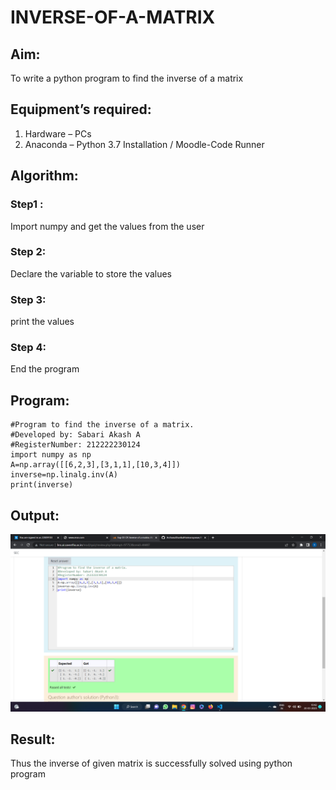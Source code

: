 # INVERSE-OF-A-MATRIX
## Aim:
To write a python program to find the inverse of a matrix
## Equipment’s required:
1. 	Hardware – PCs
2. 	Anaconda – Python 3.7 Installation / Moodle-Code Runner
## Algorithm:
### Step1 :
Import numpy and get the values from the user 
### Step 2: 
Declare the variable to store the values 
### Step 3: 
print the values 
### Step 4: 
End the program
## Program:
```
#Program to find the inverse of a matrix.
#Developed by: Sabari Akash A
#RegisterNumber: 212222230124
import numpy as np
A=np.array([[6,2,3],[3,1,1],[10,3,4]])
inverse=np.linalg.inv(A)
print(inverse)
```
## Output:
![Output](/Output.png)
## Result:
Thus the inverse of given matrix is successfully solved using python program

